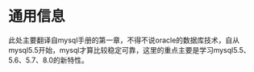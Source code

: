 # 通用信息
此处主要翻译自mysql手册的第一章，不得不说oracle的数据库技术，自从mysql5.5开始，mysql才算比较稳定可靠，这里的重点主要是学习mysql5.5、5.6、5.7、8.0的新特性。